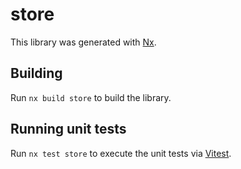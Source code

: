 # store

This library was generated with [Nx](https://nx.dev).

## Building

Run `nx build store` to build the library.

## Running unit tests

Run `nx test store` to execute the unit tests via [Vitest](https://vitest.dev/).

